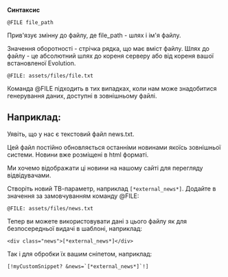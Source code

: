 **Синтаксис**
```
@FILE file_path
```
Прив'язує змінну до файлу, де file_path - шлях і ім'я файлу.

Значення оборотності - стрічка рядка, що має вміст файлу. Шлях до файлу - це абсолютний шлях до кореня серверу або від кореня вашої встановленої Evolution.
```
@FILE: assets/files/file.txt
```

Команда @FILE підходить в тих випадках, коли нам може знадобитися генерування даних, доступні в зовнішньому файлі.

## Наприклад: ##

Уявіть, що у нас є текстовий файл news.txt.

Цей файл постійно обновляється останніми новинами якоїсь зовнішньої системи. Новини вже розміщені в html форматі.

Ми хочемо відображати ці новини на нашому сайті для перегляду відвідувачами.

Створіть новий ТВ-параметр, наприклад `[*external_news*]`.
Додайте в значення за замовчуванням команду @FILE:

```
@FILE: assets/files/news.txt
```

Тепер ви можете використовувати дані з цього файлу як для безпосередньої видачі в шаблоні, наприклад:

```
<div class="news">[*external_news*]</div>
```

Так і для обробки їх вашим сніпетом, наприклад:
```
[!myCustomSnippet? &news=`[*external_news*]`!]
```
